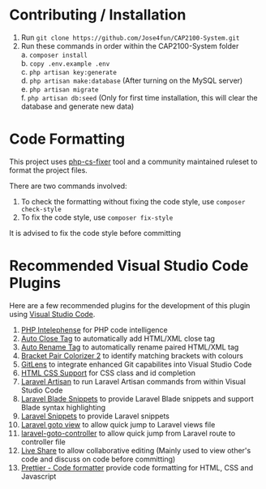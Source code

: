 # Contributing / Installation

1. Run `git clone https://github.com/Jose4fun/CAP2100-System.git`
2. Run these commands in order within the CAP2100-System folder  
   a. `composer install`  
   b. `copy .env.example .env`  
   c. `php artisan key:generate`  
   d. `php artisan make:database` (After turning on the MySQL server)  
   e. `php artisan migrate`  
   f. `php artisan db:seed` (Only for first time installation, this will clear the database and generate new data)

# Code Formatting

This project uses [php-cs-fixer](https://github.com/FriendsOfPhp/PHP-CS-Fixer) tool and a community maintained ruleset to format the project files.

There are two commands involved:

1. To check the formatting without fixing the code style, use `composer check-style`
2. To fix the code style, use `composer fix-style`

It is advised to fix the code style before committing

# Recommended Visual Studio Code Plugins

Here are a few recommended plugins for the development of this plugin using [Visual Studio Code](https://code.visualstudio.com/).

1. [PHP Intelephense](https://marketplace.visualstudio.com/items?itemName=bmewburn.vscode-intelephense-client) for PHP code intelligence
2. [Auto Close Tag](https://marketplace.visualstudio.com/items?itemName=formulahendry.auto-close-tag) to automatically add HTML/XML close tag
3. [Auto Rename Tag](https://marketplace.visualstudio.com/items?itemName=formulahendry.auto-rename-tag) to automatically rename paired HTML/XML tag
4. [Bracket Pair Colorizer 2](https://marketplace.visualstudio.com/items?itemName=CoenraadS.bracket-pair-colorizer-2) to identify matching brackets with colours
5. [GitLens](https://marketplace.visualstudio.com/items?itemName=eamodio.gitlens) to integrate enhanced Git capabilites into Visual Studio Code
6. [HTML CSS Support](https://marketplace.visualstudio.com/items?itemName=ecmel.vscode-html-css) for CSS class and id completion
7. [Laravel Artisan](https://marketplace.visualstudio.com/items?itemName=ryannaddy.laravel-artisan) to run Laravel Artisan commands from within Visual Studio Code
8. [Laravel Blade Snippets](https://marketplace.visualstudio.com/items?itemName=onecentlin.laravel-blade) to provide Laravel Blade snippets and support Blade syntax highlighting
9. [Laravel Snippets](https://marketplace.visualstudio.com/items?itemName=onecentlin.laravel5-snippets) to provide Laravel snippets
10. [Laravel goto view](https://marketplace.visualstudio.com/items?itemName=codingyu.laravel-goto-view) to allow quick jump to Laravel views file
11. [laravel-goto-controller](https://marketplace.visualstudio.com/items?itemName=codingyu.laravel-goto-view) to allow quick jump from Laravel route to controller file
12. [Live Share](https://marketplace.visualstudio.com/items?itemName=MS-vsliveshare.vsliveshare) to allow collaborative editing (Mainly used to view other's code and discuss on code before committing)
13. [Prettier - Code formatter](https://marketplace.visualstudio.com/items?itemName=esbenp.prettier-vscode) provide code formatting for HTML, CSS and Javascript
